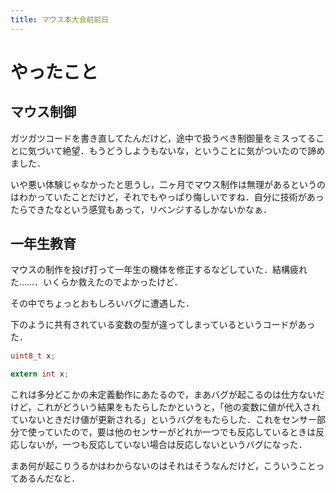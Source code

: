 ```yaml
---
title: マウス本大会前前日
---
```


# やったこと

## マウス制御

ガツガツコードを書き直してたんだけど，途中で扱うべき制御量をミスってることに気づいて絶望．もうどうしようもないな，ということに気がついたので諦めました．

いや悪い体験じゃなかったと思うし，二ヶ月でマウス制作は無理があるというのはわかっていたことだけど，それでもやっぱり悔しいですね．自分に技術があったらできたなという感覚もあって，リベンジするしかないかなぁ．

## 一年生教育

マウスの制作を投げ打って一年生の機体を修正するなどしていた．結構疲れた……．いくらか救えたのでよかったけど．

その中でちょっとおもしろいバグに遭遇した．

下のように共有されている変数の型が違ってしまっているというコードがあった．

```c
uint8_t x;
```


```c
extern int x;
```

これは多分どこかの未定義動作にあたるので，まあバグが起こるのは仕方ないだけど，これがどういう結果をもたらしたかというと，「他の変数に値が代入されていないときだけ値が更新される」というバグをもたらした．これをセンサー部分で使っていたので，要は他のセンサーがどれか一つでも反応しているときは反応しないが，一つも反応していない場合は反応しないというバグになった．

まあ何が起こりうるかはわからないのはそれはそうなんだけど，こういうことってあるんだなと．

